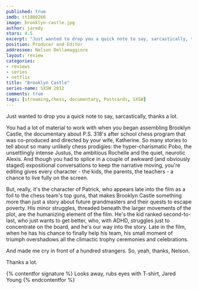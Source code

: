 ```yaml
---
published: true
imdb: tt1800266
image: brooklyn-castle.jpg
author: jaredy 
stars: 4.5
excerpt: "Just wanted to drop you a quick note to say, sarcastically, thanks a lot."
position: Producer and Editor
addressee: Nelson Dellamaggiore
layout: review
categories:
- reviews
- series
- netflix
title: "Brooklyn Castle"
series-name: SXSW 2012
comments: true
tags: [streaming,chess, documentary, Postcards, SXSW]
---
```

Just wanted to drop you a quick note to say, sarcastically, thanks a lot.

You had a lot of material to work with when you began assembling Brooklyn Castle, the documentary about P.S. 318's after school chess program that was co-produced and directed by your wife, Katherine. So many stories to tell about so many unlikely chess prodigies: the hyper-charismatic Pobo, the unsettlingly intense Justus, the ambitious Rochelle and the quiet, neurotic Alexis. And though you had to splice in a couple of awkward (and obviously staged) expositional conversations to keep the narrative moving, you're editing gives every character - the kids, the parents, the teachers - a chance to live fully on the screen.

But, really, it's the character of Patrick, who appears late into the film as a foil to the chess team's top guns, that makes Brooklyn Castle something more than just a story about future grandmasters and their quests to escape poverty. His minor struggles, threaded beneath the larger movements of the plot, are the humanizing element of the film. He's the kid ranked second-to-last, who just wants to get better, who, with ADHD, struggles just to concentrate on the board, and he's our way into the story. Late in the film, when he has his chance to finally help his team, his small moment of triumph overshadows all the climactic trophy ceremonies and celebrations.

And made me cry in front of a hundred strangers. So, yeah, thanks, Nelson.

Thanks a lot.

{% contentfor signature %}
Looks away, rubs eyes with T-shirt,
Jared Young
{% endcontentfor %}